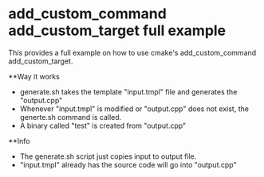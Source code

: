add_custom_command add_custom_target full example
=================================================

This provides a full example on how to use cmake's add_custom_command add_custom_target.

**Way it works
- generate.sh takes the template "input.tmpl" file and generates the "output.cpp"
- Whenever "input.tmpl" is modified or "output.cpp" does not exist, the generte.sh command is called.
- A binary called "test" is created from "output.cpp"

**Info
- The generate.sh script just copies input to output file.
- "input.tmpl" already has the source code will go into "output.cpp"
